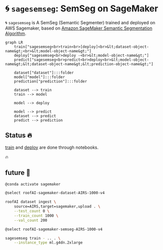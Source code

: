 # 🌀 `sagesemseg`: SemSeg on SageMaker

🌀 `sagesemseg` is A SemSeg (Semantic Segmenter) trained and deployed on AWS Sagemaker, based on [Amazon SageMaker Semantic Segmentation Algorithm](https://github.com/aws/amazon-sagemaker-examples/blob/main/introduction_to_amazon_algorithms/semantic_segmentation_pascalvoc/semantic_segmentation_pascalvoc.ipynb).


```mermaid
graph LR
    train["sagesemseg<br>train<br>[deploy]<br>&lt;dataset-object-name&gt;<br>&lt;model-object-name&gt;"]
    deploy["sagesemseg<br>deploy -<br>&lt;model-object-name&gt;"]
    predict["sagesemseg<br>predict<br>deploy<br>&lt;model-object-name&gt;&lt;dataset-object-name&gt;&lt;prediction-object-name&gt;"]

    dataset["dataset"]:::folder
    model["model"]:::folder
    prediction["prediction"]:::folder

    dataset --> train
    train --> model

    model --> deploy

    model --> predict
    dataset --> predict
    predict --> prediction
```

## Status 🔥

[train](../../notebooks/sagesemseg/semantic_segmentation_pascalvoc-v9-train.ipynb) and [deploy](../../notebooks/sagesemseg/semantic_segmentation_pascalvoc-v9-deploy.ipynb) are done through notebooks.


🔥

## future 🚧

```bash
@conda activate sagemaker

@select roofAI-sagemaker-dataset-AIRS-1000-v4

roofAI dataset ingest \
    source=AIRS,target=sagemaker,upload . \
    --test_count 0 \
    --train_count 1000 \
    --val_count 200

@select roofAI-sagemaker-semseg-AIRS-1000-v4

sagesemseg train - .. . \
    --instance_type ml.g4dn.2xlarge
```
